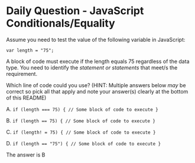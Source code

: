 # Daily Question - JavaScript Conditionals/Equality

Assume you need to test the value of the following variable in JavaScript:
```
var length = "75";
```
A block of code must execute if the length equals 75 regardless of the data type.
You need to identify the *statement or statements* that meet/s the requirement.

Which line of code could you use? (HINT: Multiple answers below *may* be correct so pick all that apply and note your answer(s) clearly at the bottom of this README)

A. ```if (length === 75) { // Some block of code to execute }```

B. ```if (length == 75) { // Some block of code to execute }```

C. ```if (length! = 75) { // Some block of code to execute }```

D. ```if (length == "75") { // Some block of code to execute }```

The answer is B
